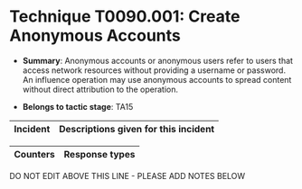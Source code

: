 # Technique T0090.001: Create Anonymous Accounts

* **Summary**: Anonymous accounts or anonymous users refer to users that access network resources without providing a username or password. An influence operation may use anonymous accounts to spread content without direct attribution to the operation.

* **Belongs to tactic stage**: TA15


| Incident | Descriptions given for this incident |
| -------- | -------------------- |



| Counters | Response types |
| -------- | -------------- |


DO NOT EDIT ABOVE THIS LINE - PLEASE ADD NOTES BELOW